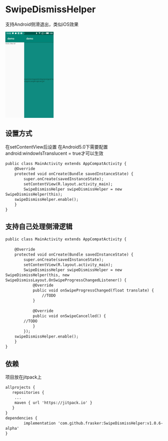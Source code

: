 # SwipeDismissHelper
支持Android侧滑退出，类似iOS效果

<img src="https://github.com/frasker/SwipeDismissHelper/blob/master/captures/68A79288C64A925019635523FC10368E.jpg" width="30%">


## 设置方式
在setContentView后设置
在Android5.0下需要配置android:windowIsTranslucent = true才可以生效
```
public class MainActivity extends AppCompatActivity {
    @Override
    protected void onCreate(Bundle savedInstanceState) {
        super.onCreate(savedInstanceState);
        setContentView(R.layout.activity_main);
        SwipeDismissHelper swipeDismissHelper = new SwipeDismissHelper(this);
	swipeDismissHelper.enable();
    }
}
```
## 支持自己处理侧滑逻辑
```
public class MainActivity extends AppCompatActivity {

    @Override
    protected void onCreate(Bundle savedInstanceState) {
        super.onCreate(savedInstanceState);
        setContentView(R.layout.activity_main);
        SwipeDismissHelper swipeDismissHelper = new SwipeDismissHelper(this, new 	 SwipeDismissLayout.OnSwipeProgressChangedListener() {
            @Override
            public void onSwipeProgressChanged(float translate) {
                //TODO
            }

            @Override
            public void onSwipeCancelled() {
		//TODO
            }
        });
	swipeDismissHelper.enable();
    }
}
```
## 依赖
项目放在jitpack上

```
allprojects {
   repositories {
	...
	maven { url 'https://jitpack.io' }
   }
}
dependencies {
        implementation 'com.github.frasker:SwipeDismissHelper:v1.0.6-alpha'
}
```

